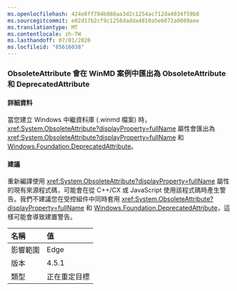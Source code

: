 ```yaml
---
ms.openlocfilehash: 424e8ff704b888aa3d2c1254ac712da4034f59b8
ms.sourcegitcommit: e02d17b2cf9c1258dadda4810a5e6072a0089aee
ms.translationtype: MT
ms.contentlocale: zh-TW
ms.lasthandoff: 07/01/2020
ms.locfileid: "85616038"
---
```

### <a name="obsoleteattribute-exports-as-both-obsoleteattribute-and-deprecatedattribute-in-winmd-scenarios"></a>ObsoleteAttribute 會在 WinMD 案例中匯出為 ObsoleteAttribute 和 DeprecatedAttribute

#### <a name="details"></a>詳細資料

當您建立 Windows 中繼資料庫 (.winmd 檔案) 時，<xref:System.ObsoleteAttribute?displayProperty=fullName> 屬性會匯出為 <xref:System.ObsoleteAttribute?displayProperty=fullName> 和 [Windows.Foundation.DeprecatedAttribute](https://docs.microsoft.com/uwp/api/windows.foundation.metadata.deprecatedattribute)。

#### <a name="suggestion"></a>建議

重新編譯使用 <xref:System.ObsoleteAttribute?displayProperty=fullName> 屬性的現有來源程式碼，可能會在從 C++/CX 或 JavaScript 使用該程式碼時產生警告。我們不建議您在受控組件中同時套用 <xref:System.ObsoleteAttribute?displayProperty=fullName> 和 [Windows.Foundation.DeprecatedAttribute](https://docs.microsoft.com/uwp/api/windows.foundation.metadata.deprecatedattribute)，這樣可能會導致建置警告。

| 名稱    | 值       |
|:--------|:------------|
| 影響範圍   | Edge        |
| 版本 | 4.5.1       |
| 類型    | 正在重定目標 |
